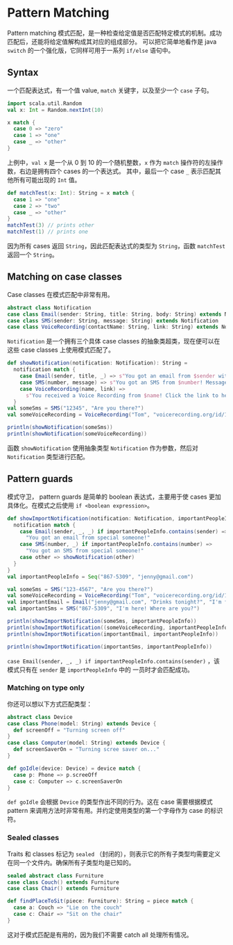 
# Pattern Matching

Pattern matching 模式匹配，是一种检查给定值是否匹配特定模式的机制。成功匹配后，还能将给定值解构成其对应的组成部分。
可以把它简单地看作是 java ``switch`` 的一个强化版，它同样可用于一系列 ``if/else`` 语句中。

## Syntax

一个匹配表达式，有一个值 value, ``match`` 关键字，以及至少一个 ``case`` 子句。

```scala
import scala.util.Random
val x: Int = Random.nextInt(10)

x match {
  case 0 => "zero"
  case 1 => "one"
  case _ => "other"
}
```

上例中，``val x`` 是一个从 0 到 10 的一个随机整数，``x`` 作为 ``match`` 操作符的左操作数，右边是拥有四个 cases 的一个表达式。
其中，最后一个 case ``_`` 表示匹配其他所有可能出现的 ``Int`` 值。

```scala
def matchTest(x: Int): String = x match {
  case 1 => "one"
  case 2 => "two"
  case _ => "other"
}
matchTest(3) // prints other
matchTest(1) // prints one
```

因为所有 cases 返回 ``String``，因此匹配表达式的类型为 ``String``，函数 ``matchTest`` 返回一个 ``String``。

## Matching on case classes

Case classes 在模式匹配中非常有用。

```scala
abstract class Notification
case class Email(sender: String, title: String, body: String) extends Notification
case class SMS(sender: String, message: String) extends Notification
case class VoiceRecording(contactName: String, link: String) extends Notification
```

``Notification`` 是一个拥有三个具体 case classes 的抽象类超类，现在便可以在这些 case classes 上使用模式匹配了。

```scala
def showNotification(notification: Notification): String =
  notification match {
    case Email(sender, title, _) => s"You got an email from $sender with title: $title"
    case SMS(number, message) => s"You got an SMS from $number! Message: $message"
    case VoiceRecording(name, link) => 
      s"You received a Voice Recording from $name! Click the link to hear it: $link"
  }
val someSms = SMS("12345", "Are you there?")
val someVoiceRecording = VoiceRecording("Tom", "voicerecording.org/id/123")

println(showNotification(someSms)) 
println(showNotification(someVoiceRecording))
```

函数 ``showNotification`` 使用抽象类型 ``Notification`` 作为参数，然后对 ``Notification`` 类型进行匹配。

## Pattern guards

模式守卫， pattern guards 是简单的 boolean 表达式，主要用于使 cases 更加具体化。在模式之后使用 ``if <boolean expression>``。

```scala
def showImportNotification(notification: Notification, importantPeopleInfo: Seq[String]): String = {
  notification match {
    case Email(sender, _, _) if importantPeopleInfo.contains(sender) =>
      "You got an email from special someone!"
    case SMS(number, _) if importantPeopleInfo.contains(number) => 
      "You got an SMS from special someone!"
    case other => showNotification(other)
  }
}
val importantPeopleInfo = Seq("867-5309", "jenny@gmail.com")

val someSms = SMS("123-4567", "Are you there?")
val someVoiceRecording = VoiceRecording("Tom", "voicerecording.org/id/123")
val importantEmail = Email("jenny@gmail.com", "Drinks tonight?", "I'm free after 5!")
val importantSms = SMS("867-5309", "I'm here! Where are you?")

println(showImportNotification(someSms, importantPeopleInfo))
println(showImportNotification((someVoiceRecording, importantPeopleInfo)))
println(showImportNotification(importantEmail, importantPeopleInfo))

println(showImportNotification(importantSms, importantPeopleInfo))
```

``case Email(sender, _, _) if importantPeopleInfo.contains(sender)`` ，该模式只有在 ``sender`` 是 ``importPeopleInfo`` 中的
一员时才会匹配成功。

### Matching on type only

你还可以想以下方式匹配类型：

```scala
abstract class Device
case class Phone(model: String) extends Device {
  def screenOff = "Turning screen off"
}
case class Computer(model: String) extends Device {
  def screenSaverOn = "Turning scree saver on..."
}

def goIdle(device: Device) = device match {
  case p: Phone => p.screeOff
  case c: Computer => c.screenSaverOn
}
```

``def goIdle`` 会根据 ``Device`` 的类型作出不同的行为。这在 case 需要根据模式 pattern 来调用方法时非常有用。并约定使用类型的第一个字母作为
case 的标识符。

### Sealed classes

Traits 和 classes 标记为 ``sealed`` （封闭的），则表示它的所有子类型均需要定义在同一个文件内。确保所有子类型均是已知的。

```scala
sealed abstract class Furniture
case class Couch() extends Furniture
case class Chair() extends Furniture

def findPlaceToSit(piece: Furniture): String = piece match {
  case a: Couch => "Lie on the couch"
  case c: Chair => "Sit on the chair"
}
```

这对于模式匹配是有用的，因为我们不需要 catch all 处理所有情况。
